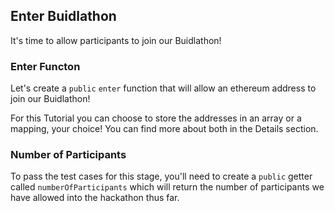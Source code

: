 ## Enter Buidlathon

It's time to allow participants to join our Buidlathon! 

### Enter Functon 

Let's create a `public` `enter` function that will allow an ethereum address to join our Buidlathon! 

For this Tutorial you can choose to store the addresses in an array or a mapping, your choice! You can find more about both in the Details section.

### Number of Participants

To pass the test cases for this stage, you'll need to create a `public` getter called `numberOfParticipants` which will return the number of participants we have allowed into the hackathon thus far.

